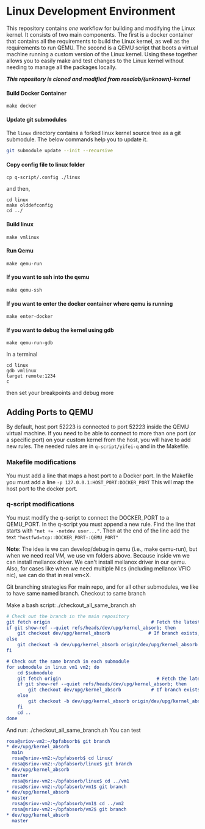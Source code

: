 # Linux Development Environment
This repository contains *one* workflow for building and modifying the Linux kernel.
It consists of two main components.
The first is a docker container that contains all the requirements to build the Linux kernel, as well
as the requirements to run QEMU.
The second is a QEMU  script that boots a virtual machine running a custom version of the Linux kernel.
Using these together allows you to easily make and test changes to the Linux kernel without needing to
manage all the packages locally.

***This repository is cloned and modified from rosalab/(unknown)-kernel***

#### Build Docker Container

``` make docker ```

#### Update git submodules
The `linux` directory contains a forked linux kernel source tree as a git submodule. The below commands help you to update it.

```sh
git submodule update --init --recursive
```

#### Copy config file to linux folder

``` cp q-script/.config ./linux ```

and then,

```
cd linux
make olddefconfig
cd ../
```

#### Build linux

```
make vmlinux
```

#### Run Qemu
```
make qemu-run
```

#### If you want to ssh into the qemu
```
make qemu-ssh
```

#### If you want to enter the docker container where qemu is running
```
make enter-docker
```

#### If you want to debug the kernel using gdb
```
make qemu-run-gdb
```
In a terminal
```
cd linux
gdb vmlinux
target remote:1234
c
```
then set your breakpoints and debug more


## Adding Ports to QEMU
By default, host port 52223 is connected to port 52223 inside the QEMU virtual machine.
If you need to be able to connect to more than one port (or a specific port) on your custom kernel from the host, you will have to add new rules.
The needed rules are in `q-script/yifei-q` and in the Makefile.

### Makefile modifications
You must add a line that maps a host port to a Docker port.
In the Makefile you must add a line
```-p 127.0.0.1:HOST_PORT:DOCKER_PORT```
This will map the host port to the docker port.

### q-script modifications
You must modify the q-script to connect the DOCKER_PORT to a QEMU_PORT.
In the q-script you must append a new rule.
Find the line that starts with `"net += -netdev user..."`.
Then at the end of the line add the text ```"hostfwd=tcp::DOCKER_PORT-:QEMU_PORT"```


**Note**: The idea is we can develop/debug in qemu (i.e., make qemu-run), but when we need real VM, we use vm<X> folders above.
Because inside vm<X> we can install mellanox driver. We can't install mellanox driver in our qemu. Also, for cases like
when we need multiple NIcs (including mellanox VFIO nic), we can do that in real vm<X. 



Git branching strategies
For main repo, and for all other submodules, we like to have same named branch. Checkout to same branch

Make a bash script: ./checkout_all_same_branch.sh
```cmake
# Check out the branch in the main repository
git fetch origin                                     # Fetch the latest changes for the main repo
if git show-ref --quiet refs/heads/dev/upg/kernel_absorb; then
    git checkout dev/upg/kernel_absorb              # If branch exists, switch to it
else
    git checkout -b dev/upg/kernel_absorb origin/dev/upg/kernel_absorb  # Create and switch to it
fi

# Check out the same branch in each submodule
for submodule in linux vm1 vm2; do
    cd $submodule
    git fetch origin                                   # Fetch the latest changes from the remote
    if git show-ref --quiet refs/heads/dev/upg/kernel_absorb; then
        git checkout dev/upg/kernel_absorb           # If branch exists, switch to it
    else
        git checkout -b dev/upg/kernel_absorb origin/dev/upg/kernel_absorb  # Create and switch to it
    fi
    cd ..
done
```
And run: ./checkout_all_same_branch.sh
You can test
```cmake
rosa@sriov-vm2:~/bpfabsorb$ git branch
* dev/upg/kernel_absorb
  main
  rosa@sriov-vm2:~/bpfabsorb$ cd linux/
  rosa@sriov-vm2:~/bpfabsorb/linux$ git branch
* dev/upg/kernel_absorb
  master
  rosa@sriov-vm2:~/bpfabsorb/linux$ cd ../vm1
  rosa@sriov-vm2:~/bpfabsorb/vm1$ git branch
* dev/upg/kernel_absorb
  master
  rosa@sriov-vm2:~/bpfabsorb/vm1$ cd ../vm2
  rosa@sriov-vm2:~/bpfabsorb/vm2$ git branch
* dev/upg/kernel_absorb
  master
```

